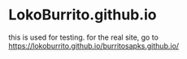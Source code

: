 # LokoBurrito.github.io
this is used for testing.
for the real site, go to https://lokoburrito.github.io/burritosapks.github.io/ 